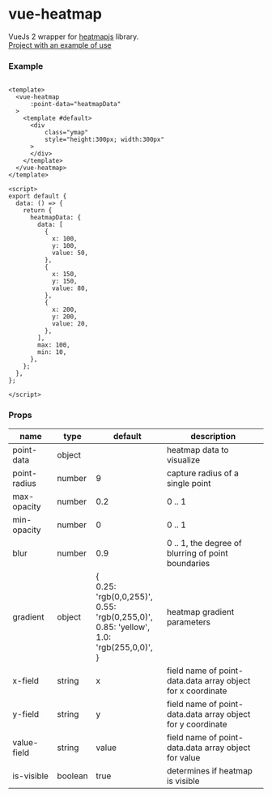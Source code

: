 # vue-heatmap

VueJs 2 wrapper for [heatmapjs](https://www.patrick-wied.at/static/heatmapjs/) library.<br>
[Project with an example of use](https://github.com/vasichmen/pvmonitor)

### Example

```vue

<template>
  <vue-heatmap
      :point-data="heatmapData"
  >
    <template #default>
      <div
          class="ymap"
          style="height:300px; width:300px"
      >
      </div>
    </template>
  </vue-heatmap>
</template>

<script>
export default {
  data: () => {
    return {
      heatmapData: {
        data: [
          {
            x: 100,
            y: 100,
            value: 50,
          },
          {
            x: 150,
            y: 150,
            value: 80,
          },
          {
            x: 200,
            y: 200,
            value: 20,
          },
        ],
        max: 100,
        min: 10,
      },
    };
  },
};

</script>
```

### Props

| name         | type    | default                                                                                                        | description                                                 |
|--------------|---------|----------------------------------------------------------------------------------------------------------------|-------------------------------------------------------------|
| point-data   | object  |                                                                                                                | heatmap data to visualize                                   |
| point-radius | number  | 9                                                                                                              | capture radius of a single point                            |
| max-opacity  | number  | 0.2                                                                                                            | 0 .. 1                                                      |
| min-opacity  | number  | 0                                                                                                              | 0 .. 1                                                      |
| blur         | number  | 0.9                                                                                                            | 0 .. 1, the degree of blurring of point boundaries          |
| gradient     | object  | {<br/>0.25: 'rgb(0,0,255)', <br/>0.55: 'rgb(0,255,0)',<br/>0.85: 'yellow',<br/>1.0: 'rgb(255,0,0)',<br/>}<br/> | heatmap gradient parameters                                 |
| x-field      | string  | x                                                                                                              | field name of point-data.data array object for x coordinate |
| y-field      | string  | y                                                                                                              | field name of point-data.data array object for y coordinate |
| value-field  | string  | value                                                                                                          | field name of point-data.data array object for value        |
| is-visible   | boolean | true                                                                                                           | determines if heatmap is visible                            |


